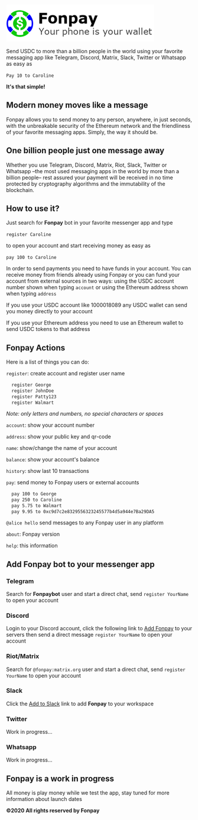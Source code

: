 ![Logo](https://raw.githubusercontent.com/kuyawa/fonpay/master/media/header.png)

Send USDC to more than a billion people in the world using your favorite messaging app like Telegram, Discord, Matrix, Slack, Twitter or Whatsapp as easy as

`Pay 10 to Caroline`

**It's that simple!**

## Modern money moves like a message

Fonpay allows you to send money to any person, anywhere, in just seconds, with the unbreakable security of the Ethereum network and the friendliness of your favorite messaging apps. Simply, the way it should be.

## One billion people just one message away

Whether you use Telegram, Discord, Matrix, Riot, Slack, Twitter or Whatsapp –the most used messaging apps in the world by more than a billion people– rest assured your payment will be received in no time protected by cryptography algorithms and the immutability of the blockchain.


## How to use it?

Just search for **Fonpay** bot in your favorite messenger app and type

`register Caroline`

to open your account and start receiving money as easy as

`pay 100 to Caroline`

In order to send payments you need to have funds in your account. You can receive money from friends already using Fonpay or you can fund your account from external sources in two ways: using the USDC account number shown when typing `account` or using the Ethereum address shown when typing `address`

If you use your USDC account like 1000018089 any USDC wallet can send you money directly to your account

If you use your Ethereum address you need to use an Ethereum wallet to send USDC tokens to that address


## Fonpay Actions

Here is a list of things you can do:

`register`: create account and register user name
```
  register George
  register JohnDoe
  register Patty123
  register Walmart
```
_Note: only letters and numbers, no special characters or spaces_

`account`: show your account number

`address`: show your public key and qr-code

`name`: show/change the name of your account

`balance`: show your account's balance

`history`: show last 10 transactions 

`pay`: send money to Fonpay users or external accounts
```
  pay 100 to George
  pay 250 to Caroline
  pay 5.75 to Walmart
  pay 9.95 to 0xc9d7c2e8329556323245577b4d5a944e7Ba29DA5
```
`@alice hello` send messages to any Fonpay user in any platform

`about`: Fonpay version

`help`: this information


## Add Fonpay bot to your messenger app


### Telegram

Search for **Fonpaybot** user and start a direct chat, send `register YourName` to open your account


### Discord

Login to your Discord account, click the following link to [Add Fonpay](https://discordapp.com/api/oauth2/authorize?client_id=724790088223162439&permissions=2048&scope=bot) to your servers then send a direct message `register YourName` to open your account


### Riot/Matrix

Search for `@fonpay:matrix.org` user and start a direct chat, send `register YourName` to open your account


### Slack

Click the [Add to Slack](https://slack.com/oauth/v2/authorize?client_id=1221740514021.1208380035223&scope=im:write,im:read,chat:write,im:history&user_scope=) link to add **Fonpay** to your workspace


### Twitter

Work in progress...


### Whatsapp

Work in progress...

## Fonpay is a work in progress

All money is play money while we test the app, stay tuned for more information about launch dates

**©2020 All rights reserved by Fonpay**
